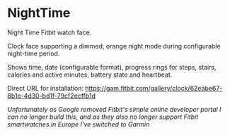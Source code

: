 # NightTime
Night Time Fitbit watch face.

Clock face supporting a dimmed, orange night mode during configurable night-time period.

Shows time, date (configurable format), progress rings for steps, stairs, calories and active minutes, battery state and heartbeat.

Direct URL for installation: https://gam.fitbit.com/gallery/clock/62eabe67-8b1e-4d30-bd1f-79cf2ecffb1d

*Unfortunately as Google removed Fitbit's simple online developer portal I can no longer build this, and as they also no longer support Fitbit smartwatches in Europe I've switched to Garmin*
